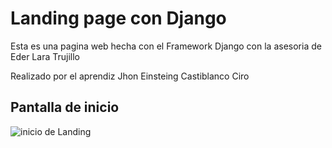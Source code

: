 # Landing page con Django

Esta es una pagina web hecha con el Framework Django con la 
asesoria de Eder Lara Trujillo

Realizado por el aprendiz Jhon Einsteing Castiblanco Ciro

## Pantalla de inicio
![inicio de Landing](.imagen-proyecto/inicio.jpeg)

